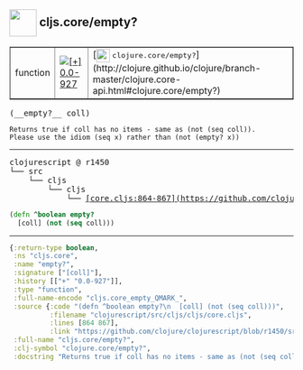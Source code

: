 ## <img width="48px" valign="middle" src="http://i.imgur.com/Hi20huC.png"> cljs.core/empty?

 <table border="1">
<tr>
<td>function</td>
<td><a href="https://github.com/cljsinfo/api-refs/tree/0.0-927"><img valign="middle" alt="[+] 0.0-927" src="https://img.shields.io/badge/+-0.0--927-lightgrey.svg"></a> </td>
<td>
[<img height="24px" valign="middle" src="http://i.imgur.com/1GjPKvB.png"> <samp>clojure.core/empty?</samp>](http://clojure.github.io/clojure/branch-master/clojure.core-api.html#clojure.core/empty?)
</td>
</tr>
</table>

 <samp>
(__empty?__ coll)<br>
</samp>

```
Returns true if coll has no items - same as (not (seq coll)).
Please use the idiom (seq x) rather than (not (empty? x))
```

---

 <pre>
clojurescript @ r1450
└── src
    └── cljs
        └── cljs
            └── <ins>[core.cljs:864-867](https://github.com/clojure/clojurescript/blob/r1450/src/cljs/cljs/core.cljs#L864-L867)</ins>
</pre>

```clj
(defn ^boolean empty?
  [coll] (not (seq coll)))
```


---

```clj
{:return-type boolean,
 :ns "cljs.core",
 :name "empty?",
 :signature ["[coll]"],
 :history [["+" "0.0-927"]],
 :type "function",
 :full-name-encode "cljs.core_empty_QMARK_",
 :source {:code "(defn ^boolean empty?\n  [coll] (not (seq coll)))",
          :filename "clojurescript/src/cljs/cljs/core.cljs",
          :lines [864 867],
          :link "https://github.com/clojure/clojurescript/blob/r1450/src/cljs/cljs/core.cljs#L864-L867"},
 :full-name "cljs.core/empty?",
 :clj-symbol "clojure.core/empty?",
 :docstring "Returns true if coll has no items - same as (not (seq coll)).\nPlease use the idiom (seq x) rather than (not (empty? x))"}

```
